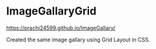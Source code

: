 # ImageGallaryGrid
https://prachi24599.github.io/ImageGallary/

Created the same image gallary using Grid Layout in CSS.
